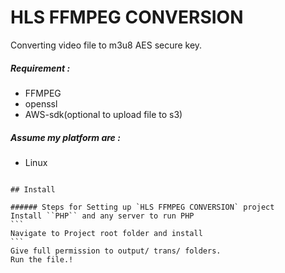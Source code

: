 # HLS FFMPEG CONVERSION

Converting video file to m3u8 AES secure key.

##### Requirement :
* FFMPEG
* openssl
* AWS-sdk(optional to upload file to s3)

##### Assume my platform are :
* Linux
```````````````````

## Install

###### Steps for Setting up `HLS FFMPEG CONVERSION` project
Install ``PHP`` and any server to run PHP
```
Navigate to Project root folder and install
```
Give full permission to output/ trans/ folders.
Run the file.!



